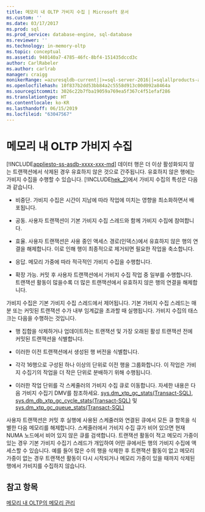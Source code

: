 ```yaml
---
title: 메모리 내 OLTP 가비지 수집 | Microsoft 문서
ms.custom: ''
ms.date: 03/17/2017
ms.prod: sql
ms.prod_service: database-engine, sql-database
ms.reviewer: ''
ms.technology: in-memory-oltp
ms.topic: conceptual
ms.assetid: 940140a7-4785-46fc-8bf4-151435dccd3c
author: CarlRabeler
ms.author: carlrab
manager: craigg
monikerRange: =azuresqldb-current||>=sql-server-2016||=sqlallproducts-allversions||>=sql-server-linux-2017||=azuresqldb-mi-current
ms.openlocfilehash: 10f837b2dd53bb84a2c5558d913c00d092a8464a
ms.sourcegitcommit: 3026c22b7fba19059a769ea5f367c4f51efaf286
ms.translationtype: HT
ms.contentlocale: ko-KR
ms.lasthandoff: 06/15/2019
ms.locfileid: "63047567"
---
```

# <a name="in-memory-oltp-garbage-collection"></a>메모리 내 OLTP 가비지 수집
[!INCLUDE[appliesto-ss-asdb-xxxx-xxx-md](../../includes/appliesto-ss-asdb-xxxx-xxx-md.md)]
  데이터 행은 더 이상 활성화되지 않는 트랜잭션에서 삭제된 경우 유효하지 않은 것으로 간주됩니다. 유효하지 않은 행에는 가비지 수집을 수행할 수 있습니다. [!INCLUDE[hek_2](../../includes/hek-2-md.md)]에서 가비지 수집의 특성은 다음과 같습니다.  
  
-   비중단. 가비지 수집은 시간이 지남에 따라 작업에 미치는 영향을 최소화하면서 배포됩니다.  
  
-   공동. 사용자 트랜잭션이 기본 가비지 수집 스레드와 함께 가비지 수집에 참여합니다.  
  
-   효율. 사용자 트랜잭션은 사용 중인 액세스 경로(인덱스)에서 유효하지 않은 행의 연결을 해제합니다. 이로 인해 행이 최종적으로 제거되면 필요한 작업을 축소합니다.  
  
-   응답. 메모리 가중에 따라 적극적인 가비지 수집을 수행합니다.  
  
-   확장 가능. 커밋 후 사용자 트랜잭션에서 가비지 수집 작업 중 일부를 수행합니다. 트랜잭션 활동이 많을수록 더 많은 트랜잭션에서 유효하지 않은 행의 연결을 해제합니다.  
  
 가비지 수집은 기본 가비지 수집 스레드에서 제어됩니다. 기본 가비지 수집 스레드는 매분 또는 커밋된 트랜잭션 수가 내부 임계값을 초과할 때 실행됩니다. 가비지 수집의 태스크는 다음을 수행하는 것입니다.  
  
-   행 집합을 삭제하거나 업데이트하는 트랜잭션 및 가장 오래된 활성 트랜잭션 전에 커밋된 트랜잭션을 식별합니다.  
  
-   이러한 이전 트랜잭션에서 생성된 행 버전을 식별합니다.  
  
-   각각 16행으로 구성된 하나 이상의 단위로 이전 행을 그룹화합니다. 이 작업은 가비지 수집기의 작업을 더 작은 단위로 분배하기 위해 수행됩니다.  
  
-   이러한 작업 단위를 각 스케줄러의 가비지 수집 큐로 이동합니다. 자세한 내용은 다음 가비지 수집기 DMV를 참조하세요. [sys.dm_xtp_gc_stats&#40;Transact-SQL&#41;](../../relational-databases/system-dynamic-management-views/sys-dm-xtp-gc-stats-transact-sql.md), [sys.dm_db_xtp_gc_cycle_stats&#40;Transact-SQL&#41;](../../relational-databases/system-dynamic-management-views/sys-dm-db-xtp-gc-cycle-stats-transact-sql.md) 및 [sys.dm_xtp_gc_queue_stats&#40;Transact-SQL&#41;](../../relational-databases/system-dynamic-management-views/sys-dm-xtp-gc-queue-stats-transact-sql.md)  
  
 사용자 트랜잭션은 커밋 후 실행에 사용된 스케줄러와 연결된 큐에서 모든 큐 항목을 식별한 다음 메모리를 해제합니다. 스케줄러에서 가비지 수집 큐가 비어 있으면 현재 NUMA 노드에서 비어 있지 않은 큐를 검색합니다. 트랜잭션 활동이 적고 메모리 가중이 있는 경우 기본 가비지 수집기 스레드가 개입하여 어떤 큐에서든 행의 가비지 수집에 액세스할 수 있습니다. 예를 들어 많은 수의 행을 삭제한 후 트랜잭션 활동이 없고 메모리 가중이 없는 경우 트랜잭션 활동이 다시 시작되거나 메모리 가중이 있을 때까지 삭제된 행에서 가비지를 수집하지 않습니다.  
  
## <a name="see-also"></a>참고 항목  
 [메모리 내 OLTP의 메모리 관리](https://msdn.microsoft.com/library/d82f21fa-6be1-4723-a72e-f2526fafd1b6)  
  
  
